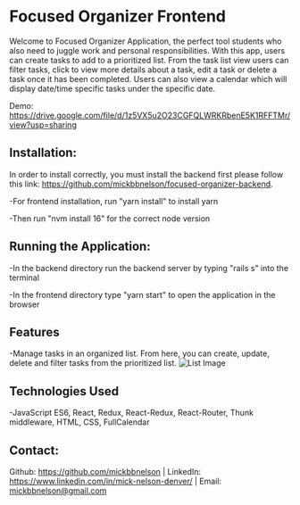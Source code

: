# Focused Organizer Frontend

Welcome to Focused Organizer Application, the perfect tool students who also need to juggle work and personal responsibilities.  With this app, users can create tasks to add to a prioritized list.  From the task list view users can filter tasks, click to view more details about a task, edit a task or delete a task once it has been completed.  Users can also view a calendar which will display date/time specific tasks under the specific date.

Demo: https://drive.google.com/file/d/1z5VX5u2O23CGFQLWRKRbenE5K1RFFTMr/view?usp=sharing 

## Installation: 

In order to install correctly, you must install the backend first please follow this link: https://github.com/mickbbnelson/focused-organizer-backend.

-For frontend installation, run "yarn install" to install yarn

-Then run "nvm install 16" for the correct node version

## Running the Application:

-In the backend directory run the backend server by typing "rails s" into the terminal

-In the frontend directory type "yarn start" to open the application in the browser

## Features

-Manage tasks in an organized list.  From here, you can create, update, delete and filter tasks from the prioritized list.
![List Image](https://imgur.com/a/TVLj1hy)

## Technologies Used

-JavaScript ES6, React, Redux, React-Redux, React-Router, Thunk middleware, HTML, CSS, FullCalendar

## Contact:

Github: https://github.com/mickbbnelson | LinkedIn: https://www.linkedin.com/in/mick-nelson-denver/ | Email: mickbbnelson@gmail.com
